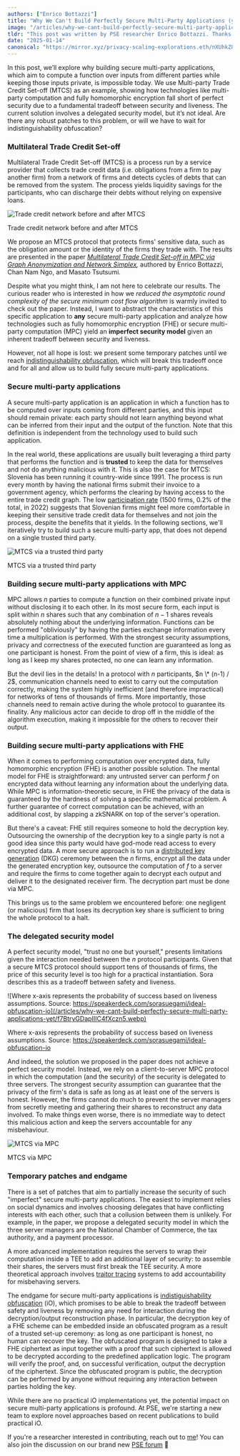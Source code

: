 ```yaml
---
authors: ["Enrico Bottazzi"]
title: "Why We Can't Build Perfectly Secure Multi-Party Applications (yet)"
image: "/articles/why-we-cant-build-perfectly-secure-multi-party-applications-yet/why-we-cant-build-perfectly-secure-multi-party-applications-yet-cover.webp"
tldr: "This post was written by PSE researcher Enrico Bottazzi. Thanks to Pia Park for discussions and reviews."
date: "2025-01-14"
canonical: "https://mirror.xyz/privacy-scaling-explorations.eth/nXUhkZ84ckZi_5mYRFCCKgkLVFAmM2ECdEFCQul2jPs"
---
```


In this post, we’ll explore why building secure multi-party applications, which aim to compute a function over inputs from different parties while keeping those inputs private, is impossible today. We use Multi-party Trade Credit Set-off (MTCS) as an example, showing how technologies like multi-party computation and fully homomorphic encryption fall short of perfect security due to a fundamental tradeoff between security and liveness. The current solution involves a delegated security model, but it’s not ideal. Are there any robust patches to this problem, or will we have to wait for indistinguishability obfuscation?

### Multilateral Trade Credit Set-off

Multilateral Trade Credit Set-off (MTCS) is a process run by a service provider that collects trade credit data (i.e. obligations from a firm to pay another firm) from a network of firms and detects cycles of debts that can be removed from the system. The process yields liquidity savings for the participants, who can discharge their debts without relying on expensive loans.

![Trade credit network before and after MTCS](/articles/why-we-cant-build-perfectly-secure-multi-party-applications-yet/R8q8o6EwgXE3RimPPHMhu.webp)

Trade credit network before and after MTCS

We propose an MTCS protocol that protects firms' sensitive data, such as the obligation amount or the identity of the firms they trade with. The results are presented in the paper _[Multilateral Trade Credit Set-off in MPC via Graph Anonymization and Network Simplex](https://eprint.iacr.org/2024/2037),_ authored by Enrico Bottazzi, Chan Nam Ngo, and Masato Tsutsumi.

Despite what you might think, I am not here to celebrate our results. The curious reader who is interested in how we _reduced the asymptotic round complexity of the secure minimum cost flow algorithm_ is warmly invited to check out the paper. Instead, I want to abstract the characteristics of this specific application to **any** secure multi-party application and analyze how technologies such as fully homomorphic encryption (FHE) or secure multi-party computation (MPC) yield an **imperfect security model** given an inherent tradeoff between security and liveness.

However, not all hope is lost: we present some temporary patches until we reach [indistinguishability obfuscation](https://www.leku.blog/io/), which will break this tradeoff once and for all and allow us to build fully secure multi-party applications.

### Secure multi-party applications

A secure multi-party application is an application in which a function has to be computed over inputs coming from different parties, and this input should remain private: each party should not learn anything beyond what can be inferred from their input and the output of the function. Note that this definition is independent from the technology used to build such application.

In the real world, these applications are usually built leveraging a third party that performs the function and is **trusted** to keep the data for themselves and not do anything malicious with it. This is also the case for MTCS: Slovenia has been running it country-wide since 1991. The process is run every month by having the national firms submit their invoice to a government agency, which performs the clearing by having access to the entire trade credit graph. The low [participation rate](https://www.ajpes.si/Bonitetne_storitve/Vecstranski_pobot/Porocila#b671) (1500 firms, 0.2% of the total, in 2022) suggests that Slovenian firms might feel more comfortable in keeping their sensitive trade credit data for themselves and not join the process, despite the benefits that it yields. In the following sections, we'll iteratively try to build such a secure multi-party app, that does not depend on a single trusted third party.

![MTCS via a trusted third party](/articles/why-we-cant-build-perfectly-secure-multi-party-applications-yet/ZJT8oZgkydYe6GS_DzIaJ.webp)

MTCS via a trusted third party

### Building secure multi-party applications with MPC

MPC allows $n$ parties to compute a function on their combined private input without disclosing it to each other. In its most secure form, each input is split within $n$ shares such that any combination of $n-1$ shares reveals absolutely nothing about the underlying information. Functions can be performed "obliviously" by having the parties exchange information every time a multiplication is performed. With the strongest security assumptions, privacy and correctness of the executed function are guaranteed as long as one participant is honest. From the point of view of a firm, this is ideal: as long as I keep my shares protected, no one can learn any information.

But the devil lies in the details! In a protocol with $n$ participants, $n \* (n-1) / 2$, communication channels need to exist to carry out the computation correctly, making the system highly inefficient (and therefore impractical) for networks of tens of thousands of firms. More importantly, those channels need to remain active during the whole protocol to guarantee its finality. Any malicious actor can decide to drop off in the middle of the algorithm execution, making it impossible for the others to recover their output.

### Building secure multi-party applications with FHE

When it comes to performing computation over encrypted data, fully homomorphic encryption (FHE) is another possible solution. The mental model for FHE is straightforward: any untrusted server can perform $f$ on encrypted data without learning any information about the underlying data. While MPC is information-theoretic secure, in FHE the privacy of the data is guaranteed by the hardness of solving a specific mathematical problem. A further guarantee of correct computation can be achieved, with an additional cost, by slapping a zkSNARK on top of the server's operation.

But there's a caveat: FHE still requires someone to hold the decryption key. Outsourcing the ownership of the decryption key to a single party is not a good idea since this party would have god-mode read access to every encrypted data. A more secure approach is to run a [distributed key generation](https://en.wikipedia.org/wiki/Distributed_key_generation) (DKG) ceremony between the $n$ firms, encrypt all the data under the generated encryption key, outsource the computation of $f$ to a server and require the firms to come together again to decrypt each output and deliver it to the designated receiver firm. The decryption part must be done via MPC.

This brings us to the same problem we encountered before: one negligent (or malicious) firm that loses its decryption key share is sufficient to bring the whole protocol to a halt.

### The delegated security model

A perfect security model, "trust no one but yourself," presents limitations given the interaction needed between the $n$ protocol participants. Given that a secure MTCS protocol should support tens of thousands of firms, the price of this security level is too high for a practical instantiation. Sora describes this as a tradeoff between safety and liveness.

![Where x-axis represents the probability of success based on liveness assumptions. Source: https://speakerdeck.com/sorasuegami/ideal-obfuscation-io](/articles/why-we-cant-build-perfectly-secure-multi-party-applications-yet/f7BtryGDapIIIC4fXczn5.webp)

Where x-axis represents the probability of success based on liveness assumptions. Source: https://speakerdeck.com/sorasuegami/ideal-obfuscation-io

And indeed, the solution we proposed in the paper does not achieve a perfect security model. Instead, we rely on a client-to-server MPC protocol in which the computation (and the security) of the security is delegated to three servers. The strongest security assumption can guarantee that the privacy of the firm's data is safe as long as at least one of the servers is honest. However, the firms cannot do much to prevent the server managers from secretly meeting and gathering their shares to reconstruct any data involved. To make things even worse, there is no immediate way to detect this malicious action and keep the servers accountable for any misbehaviour.

![MTCS via MPC](/articles/why-we-cant-build-perfectly-secure-multi-party-applications-yet/DrwIYwRjsbbqkZ5bwaS5I.webp)

MTCS via MPC

### Temporary patches and endgame

There is a set of patches that aim to partially increase the security of such "imperfect" secure multi-party applications. The easiest to implement relies on social dynamics and involves choosing delegates that have conflicting interests with each other, such that a collusion between them is unlikely. For example, in the paper, we propose a delegated security model in which the three server managers are the National Chamber of Commerce, the tax authority, and a payment processor.

A more advanced implementation requires the servers to wrap their computation inside a TEE to add an additional layer of security: to assemble their shares, the servers must first break the TEE security. A more theoretical approach involves [traitor tracing](https://eprint.iacr.org/2023/1724) systems to add accountability for misbehaving servers.

The endgame for secure multi-party applications is [indistiguishability obfuscation](https://www.leku.blog/io/) (iO), which promises to be able to break the tradeoff between safety and liveness by removing any need for interaction during the decryption/output reconstruction phase. In particular, the decryption key of a FHE scheme can be embedded inside an obfuscated program as a result of a trusted set-up ceremony: as long as one participant is honest, no human can recover the key. The obfuscated program is designed to take a FHE ciphertext as input together with a proof that such ciphertext is allowed to be decrypted according to the predefined application logic. The program will verify the proof, and, on successful verification, output the decryption of the ciphertext. Since the obfuscated program is public, the decryption can be performed by anyone without requiring any interaction between parties holding the key.

While there are no practical iO implementations yet, the potential impact on secure multi-party applications is profound. At PSE, we're starting a new team to explore novel approaches based on recent publications to build practical iO.

If you're a researcher interested in contributing, reach out to [me](https://t.me/demivoleegaston)! You can also join the discussion on our brand new [PSE forum](https://forum.pse.dev/post/1/7) 🙌
